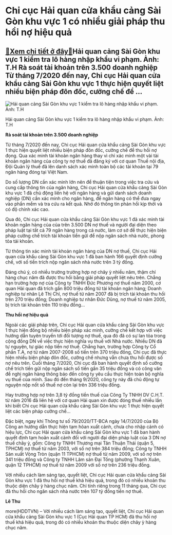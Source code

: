 Chi cục Hải quan cửa khẩu cảng Sài Gòn khu vực 1 có nhiều giải pháp thu hồi nợ hiệu quả
=======================================================================================

[:gift:Xem chi tiết ở đây:gift:](https://hddtvn.com/chi-cuc-hai-quan-cua-khau-cang-sai-gon-khu-vuc-1-co-nhieu-giai-phap-thu-hoi-no-hieu-qua-2/)Hải quan cảng Sài Gòn khu vực 1 kiểm tra lô hàng nhập khẩu vi phạm. Ảnh: T.H Rà soát tài khoản trên 3.500 doanh nghiệp Từ tháng 7/2020 đến nay, Chi cục Hải quan cửa khẩu cảng Sài Gòn khu vực 1 thực hiện quyết liệt nhiều biện pháp đôn đốc, cưỡng chế để …
-------------------------------------------------------------------------------------------------------------------------------------------------------------------------------------------------------------------------------------------------------------





![Hải quan cảng Sài Gòn khu vực 1 kiểm tra lô hàng nhập khẩu vi phạm. 	Ảnh: T.H](https://hddtvn.com/wp-content/uploads/2021/01/5335_5-0504_7-2.jpg "Hải quan cảng Sài Gòn khu vực 1 kiểm tra lô hàng nhập khẩu vi phạm. 	Ảnh: T.H")


Hải quan cảng Sài Gòn khu vực 1 kiểm tra lô hàng nhập khẩu vi phạm. Ảnh: T.H



**Rà soát tài khoản trên 3.500 doanh nghiệp**


Từ tháng 7/2020 đến nay, Chi cục Hải quan cửa khẩu cảng Sài Gòn khu vực 1 thực hiện quyết liệt nhiều biện pháp đôn đốc, cưỡng chế để thu hồi nợ đọng. Qua xác minh tài khoản ngân hàng thay vì chỉ xác minh một vài tài khoản ngân hàng của công ty nợ thuế đã đăng ký với cơ quan Thuế nội địa, Đội Quản lý thuế đã lên danh sách xác minh toàn bộ các tài khoản tại 79 ngân hàng đóng tại Việt Nam.


Do số lượng DN cần xác minh lớn nên để thuận tiện trong việc tra cứu và cung cấp thông tin của ngân hàng, Chi cục Hải quan cửa khẩu cảng Sài Gòn khu vực 1 đã chủ động liên hệ với ngân hàng và gửi danh sách doanh nghiệp (DN) cần xác minh cho ngân hàng, để ngân hàng có thể đưa ngay vào phần mềm và tra cứu ra kết quả. Nhờ đó thông tin phản hồi kịp thời và có độ chính xác cao.


Qua đó, Chi cục Hải quan cửa khẩu cảng Sài Gòn khu vực 1 đã xác minh tài khoản ngân hàng của của trên 3.500 DN nợ thuế và người đại diện theo pháp luật tại tất cả 79 ngân hàng trong cả nước, làm cơ sở để thực hiện biện pháp cưỡng chế trích tài khoản tiền gửi để nộp ngân sách nhà nước, phong tỏa tải khoản.


Từ thông tin xác minh tài khoản ngân hàng của DN nợ thuế, Chi cục Hải quan cửa khẩu cảng Sài Gòn khu vực 1 đã ban hành 166 quyết định cưỡng chế, với số tiền trích nộp ngân sách nhà nước trên 3 tỷ đồng.


Đáng chú ý, có nhiều trường trường hợp nợ chây ỳ nhiều năm, thậm chí hàng chục năm đã được thu hồi bằng giải pháp quyết liệt nêu trên. Chẳng hạn trường hợp nợ của Công ty TNHH Đức Phương nợ thuế năm 2000, cơ quan Hải quan đã trích gần 800 triệu đồng từ tài khoản ngân hàng; Doanh nghiệp tư nhân Lê Thị Chỉ, nợ thuế từ năm 2007 đã bị trích tài khoản thu hồi trên 270 triệu đồng; Doanh nghiệp tư nhân Đức Dũng, nợ thuế từ năm 2005, bị trích tài khoản trên 110 triệu đồng…


**Thu hồi nợ hiệu quả**


Ngoài các giải pháp trên, Chi cục Hải quan cửa khẩu cảng Sài Gòn khu vực 1 thực hiện đồng bộ nhiều biện pháp xác minh, cưỡng chế kết hợp với việc hướng dẫn tuyên truyền tới đối tượng nợ thuế, qua đó đã có sự lan tỏa trong cộng đồng DN về việc thực hiện nghĩa vụ thuế với Nhà nước. Nhiều DN đã tự nguyện, tự giác nộp tiền nợ thuế. Chẳng hạn, trường hợp Công ty Cổ phần T.A, nợ từ năm 2007-2008 số tiền trên 370 triệu đồng, Chi cục đã thực hiện nhiều biện pháp đôn đốc, cưỡng chế nhưng vẫn chưa thu hồi được số nợ nêu trên. Cuối tháng 7/2020, Chi cục đã ban hành quyết định số cưỡng chế trích tiền gửi nộp ngân sách số tiền gần 35 triệu đồng và có công văn đề nghị ngân hàng thông báo đến công ty yêu cầu thực hiện toàn bộ nghĩa vụ thuế của mình. Sau đó đến tháng 9/2020, công ty này đã chủ động tự nguyện nộp nốt số thuế nợ còn lại trên 336 triệu đồng.


Hay trường hợp nợ trên 3,8 tỷ đồng tiền thuế của Công Ty TNHH DV C.H.T. từ năm 2016 đã liên hệ với cơ quan Hải quan xin được đóng thuế nhiều lần khi biết Chi cục Hải quan cửa khẩu cảng Sài Gòn khu vực 1 thực hiện quyết liệt các biện pháp cưỡng chế…


Đặc biệt, ngay khi Thông tư số 79/2020/TT-BCA ngày 14/7/2020 của Bộ Công an hướng dẫn thực hiện tạm hõan xuất cảnh, chưa cho nhập cảnh có hiệu lực, Chi cục Hải quan cửa khẩu cảng Sài Gòn khu vực 1 đã ban hành quyết định tạm hoãn xuất cảnh đối với người đại diện pháp luật của 3 DN nợ thuế chây ỳ, gồm: Công ty TNHH Thương mại Tân Thuận Thái (quận 5, TPHCM) nợ thuế từ năm 2003, với số nợ trên 384 triệu đồng; Công ty TNHH Sản xuất Vòng Tròn (quận 11 TPHCM) nợ thuế từ năm 2009, với số nợ trên 341 triệu đồng và Công ty TNHH Lâm sản Đại Tống (phường Thạnh Xuân, quận 12 TPHCM) nợ thuế từ năm 2009 với số nợ trên 236 triệu đồng.





Với nhiều cách làm sáng tạo, quyết liệt, Chi cục Hải quan cửa khẩu cảng Sài Gòn khu vực 1 đã thu hồi nợ thuế khá hiệu quả, trong đó có nhiều khoản thu thuộc diện chây ỳ hàng chục năm. Chỉ tính riêng trong 11 tháng qua, Chi cục đã thu hồi cho ngân sách nhà nước trên 107 tỷ đồng tiền nợ thuế.




**Lê Thu**



more(HDDTVN) – Với nhiều cách làm sáng tạo, quyết liệt, Chi cục Hải quan cửa khẩu cảng Sài Gòn khu vực 1 (Cục Hải quan TP HCM) đã thu hồi nợ thuế khá hiệu quả, trong đó có nhiều khoản thu thuộc diện chây ỳ hàng chục năm.

